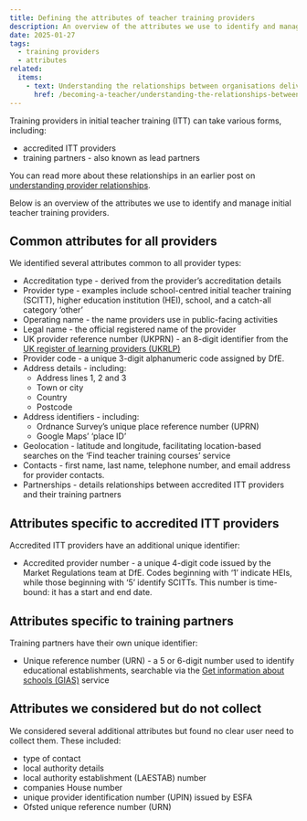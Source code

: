 ```yaml
---
title: Defining the attributes of teacher training providers
description: An overview of the attributes we use to identify and manage initial teacher training providers
date: 2025-01-27
tags:
  - training providers
  - attributes
related:
  items:
    - text: Understanding the relationships between organisations delivering initial teacher training
      href: /becoming-a-teacher/understanding-the-relationships-between-organisations-delivering-initial-teacher-training/
---
```


Training providers in initial teacher training (ITT) can take various forms, including:

- accredited ITT providers
- training partners - also known as lead partners

You can read more about these relationships in an earlier post on [understanding provider relationships](/becoming-a-teacher/understanding-the-relationships-between-organisations-delivering-initial-teacher-training/).

Below is an overview of the attributes we use to identify and manage initial teacher training providers.

## Common attributes for all providers

We identified several attributes common to all provider types:

- Accreditation type - derived from the provider’s accreditation details
- Provider type - examples include school-centred initial teacher training (SCITT), higher education institution (HEI), school, and a catch-all category ‘other’
- Operating name - the name providers use in public-facing activities
- Legal name - the official registered name of the provider
- UK provider reference number (UKPRN) - an 8-digit identifier from the [UK register of learning providers (UKRLP)](https://www.ukrlp.co.uk)
- Provider code - a unique 3-digit alphanumeric code assigned by DfE.
- Address details - including:
  - Address lines 1, 2 and 3
  - Town or city
  - Country
  - Postcode
- Address identifiers - including:
  - Ordnance Survey’s unique place reference number (UPRN)
  - Google Maps’ ‘place ID’
- Geolocation - latitude and longitude, facilitating location-based searches on the ‘Find teacher training courses’ service
- Contacts - first name, last name, telephone number, and email address for provider contacts.
- Partnerships - details relationships between accredited ITT providers and their training partners

## Attributes specific to accredited ITT providers

Accredited ITT providers have an additional unique identifier:

- Accredited provider number - a unique 4-digit code issued by the Market Regulations team at DfE. Codes beginning with ‘1’ indicate HEIs, while those beginning with ‘5’ identify SCITTs. This number is time-bound: it has a start and end date.

## Attributes specific to training partners

Training partners have their own unique identifier:

- Unique reference number (URN) - a 5 or 6-digit number used to identify educational establishments, searchable via the [Get information about schools (GIAS)](https://get-information-schools.service.gov.uk/) service

## Attributes we considered but do not collect

We considered several additional attributes but found no clear user need to collect them. These included:

- type of contact
- local authority details
- local authority establishment (LAESTAB) number
- companies House number
- unique provider identification number (UPIN) issued by ESFA
- Ofsted unique reference number (URN)
